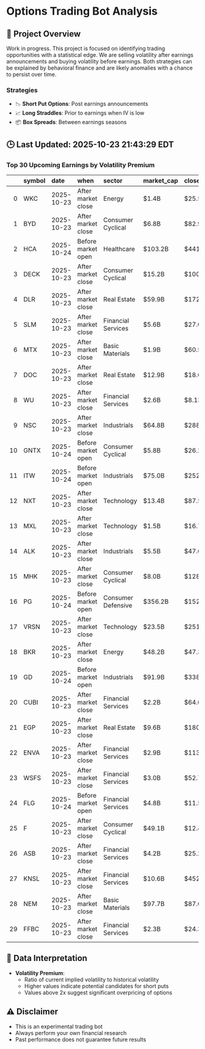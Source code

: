 # Options Trading Bot Analysis

## 🚀 Project Overview
Work in progress. This project is focused on identifying trading opportunities with a statistical edge.
We are selling volatility after earnings announcements and buying volatility before earnings.
Both strategies can be explained by behavioral finance and are likely anomalies with a chance to persist over time.

### Strategies
- 📉 **Short Put Options**: Post earnings announcements
- 📈 **Long Straddles**: Prior to earnings when IV is low
- 📦 **Box Spreads**: Between earnings seasons

## 🕒 Last Updated: 2025-10-23 21:43:29 EDT

### Top 30 Upcoming Earnings by Volatility Premium

|    | symbol   | date       | when               | sector             | market_cap   | close   | hv_current   | iv_current   | vol_premium   |
|---:|:---------|:-----------|:-------------------|:-------------------|:-------------|:--------|:-------------|:-------------|:--------------|
|  0 | WKC      | 2025-10-23 | After market close | Energy             | $1.4B        | $25.58  | 20.35%       | 40.47%       | 1.99x         |
|  1 | BYD      | 2025-10-23 | After market close | Consumer Cyclical  | $6.8B        | $82.99  | 18.15%       | 34.85%       | 1.92x         |
|  2 | HCA      | 2025-10-24 | Before market open | Healthcare         | $103.2B      | $441.19 | 17.91%       | 33.59%       | 1.88x         |
|  3 | DECK     | 2025-10-23 | After market close | Consumer Cyclical  | $15.2B       | $100.89 | 36.28%       | 67.52%       | 1.86x         |
|  4 | DLR      | 2025-10-23 | After market close | Real Estate        | $59.9B       | $172.41 | 19.17%       | 35.32%       | 1.84x         |
|  5 | SLM      | 2025-10-23 | After market close | Financial Services | $5.6B        | $27.00  | 26.72%       | 47.75%       | 1.79x         |
|  6 | MTX      | 2025-10-23 | After market close | Basic Materials    | $1.9B        | $60.51  | 26.76%       | 47.53%       | 1.78x         |
|  7 | DOC      | 2025-10-23 | After market close | Real Estate        | $12.9B       | $18.62  | 18.17%       | 32.21%       | 1.77x         |
|  8 | WU       | 2025-10-23 | After market close | Financial Services | $2.6B        | $8.13   | 22.64%       | 39.84%       | 1.76x         |
|  9 | NSC      | 2025-10-23 | After market close | Industrials        | $64.8B       | $288.63 | 13.19%       | 22.29%       | 1.69x         |
| 10 | GNTX     | 2025-10-24 | Before market open | Consumer Cyclical  | $5.8B        | $26.21  | 20.66%       | 34.86%       | 1.69x         |
| 11 | ITW      | 2025-10-24 | Before market open | Industrials        | $75.0B       | $252.96 | 15.01%       | 24.26%       | 1.62x         |
| 12 | NXT      | 2025-10-23 | After market close | Technology         | $13.4B       | $87.55  | 47.43%       | 74.07%       | 1.56x         |
| 13 | MXL      | 2025-10-23 | After market close | Technology         | $1.5B        | $16.78  | 65.58%       | 99.92%       | 1.52x         |
| 14 | ALK      | 2025-10-23 | After market close | Industrials        | $5.5B        | $47.68  | 34.76%       | 52.94%       | 1.52x         |
| 15 | MHK      | 2025-10-23 | After market close | Consumer Cyclical  | $8.0B        | $128.30 | 31.83%       | 48.43%       | 1.52x         |
| 16 | PG       | 2025-10-24 | Before market open | Consumer Defensive | $356.2B      | $152.20 | 15.32%       | 22.88%       | 1.49x         |
| 17 | VRSN     | 2025-10-23 | After market close | Technology         | $23.5B       | $251.94 | 23.29%       | 33.60%       | 1.44x         |
| 18 | BKR      | 2025-10-23 | After market close | Energy             | $48.2B       | $47.30  | 28.40%       | 39.12%       | 1.38x         |
| 19 | GD       | 2025-10-24 | Before market open | Industrials        | $91.9B       | $338.24 | 17.28%       | 22.38%       | 1.30x         |
| 20 | CUBI     | 2025-10-23 | After market close | Financial Services | $2.2B        | $64.01  | 37.43%       | 47.87%       | 1.28x         |
| 21 | EGP      | 2025-10-23 | After market close | Real Estate        | $9.6B        | $180.67 | 20.58%       | 25.79%       | 1.25x         |
| 22 | ENVA     | 2025-10-23 | After market close | Financial Services | $2.9B        | $113.95 | 37.34%       | 46.65%       | 1.25x         |
| 23 | WSFS     | 2025-10-23 | After market close | Financial Services | $3.0B        | $52.74  | 28.65%       | 35.53%       | 1.24x         |
| 24 | FLG      | 2025-10-24 | Before market open | Financial Services | $4.8B        | $11.50  | 35.31%       | 43.56%       | 1.23x         |
| 25 | F        | 2025-10-23 | After market close | Consumer Cyclical  | $49.1B       | $12.43  | 32.04%       | 39.30%       | 1.23x         |
| 26 | ASB      | 2025-10-23 | After market close | Financial Services | $4.2B        | $25.22  | 35.49%       | 42.05%       | 1.18x         |
| 27 | KNSL     | 2025-10-23 | After market close | Financial Services | $10.6B       | $452.60 | 36.00%       | 41.45%       | 1.15x         |
| 28 | NEM      | 2025-10-23 | After market close | Basic Materials    | $97.7B       | $87.01  | 50.34%       | 54.54%       | 1.08x         |
| 29 | FFBC     | 2025-10-23 | After market close | Financial Services | $2.3B        | $24.35  | 34.02%       | 36.68%       | 1.08x         |

## 📝 Data Interpretation

- **Volatility Premium**: 
  - Ratio of current implied volatility to historical volatility
  - Higher values indicate potential candidates for short puts
  - Values above 2x suggest significant overpricing of options

## ⚠️ Disclaimer
- This is an experimental trading bot
- Always perform your own financial research
- Past performance does not guarantee future results
